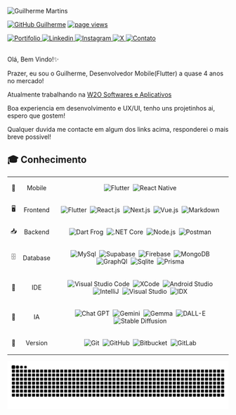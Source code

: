
<!-- <img width=100% src="https://capsule-render.vercel.app/api?type=waving&color=0:3FA3E7,100:4185B3&height=210&section=header&text=Guilherme%20Martins&fontSize=30&fontColor=fff&animation=fadeIn&fontAlignY=30&desc=Flutter%20Developer&descAlignY=50"> -->
<!--![github-header-image (3)](https://github.com/GuilhermeZety/GuilhermeZety/assets/90266977/8e5e1581-e172-40a0-96d2-d76462469793) -->
![Guilherme Martins](https://github.com/user-attachments/assets/69720e19-772a-4021-985d-284a90e84a34)



[![GitHub Guilherme](https://img.shields.io/github/followers/GuilhermeZety?label=follow&style=social)](https://github.com/GuilhermeZety)
<a href="https://github.com/GuilhermeZety">
	<img src="https://komarev.com/ghpvc/?username=GuilhermeZety" alt="page views" />
</a>


<a href="https://guilhermezety.github.io/">
	<img src="https://img.shields.io/badge/Portifolio-000000?style=for-the-badge&logo=flutter&logoColor=white" alt="Portifolio" />
</a>
<a href="https://www.linkedin.com/in/guilherme-m-l-martins/">
	<img src="https://img.shields.io/badge/LinkedIn-0077B5?style=for-the-badge&logo=linkedin&logoColor=white" alt="Linkedin" />
</a>
<a href="https://www.instagram.com/guilherme_zety/">
	<img src="https://img.shields.io/badge/Instagram-E4405F?style=for-the-badge&logo=instagram&logoColor=white" alt="Instagram" />
</a>
<a href="https://twitter.com/Gui_Zety">
	<img src="https://img.shields.io/badge/Siga%20me-000000?style=for-the-badge&logo=X&logoColor=white" alt="X" />
</a>  
<a href="mailto:guilherme.zety@outlook.com">
	<img src="https://img.shields.io/badge/Contato-0078D4?style=for-the-badge&logo=microsoft-outlook&logoColor=white" alt="Contato" />
</a> 

</br>
</br>

Olá, Bem Vindo!✨

Prazer, eu sou o Guilherme, Desenvolvedor Mobile(Flutter) a quase 4 anos no mercado!

Atualmente trabalhando na <a href="https://www.linkedin.com/company/w2o-softwares-para-internet/">W2O Softwares e Aplicativos</a>

Boa experiencia em desenvolvimento e UX/UI, tenho uns projetinhos ai, espero que gostem!

Qualquer duvida me contacte em algum dos links acima, responderei o mais breve possivel!
 
 
## 🎓 Conhecimento 
<table> 
<tbody style="text-align:center">

<tr>


<td>📱</td>
<td>Mobile</td>
<td>

![Flutter](https://img.shields.io/badge/-Flutter-black?style=for-the-badge&logo=flutter)&nbsp;
![React Native](https://img.shields.io/badge/-React%20Native-black?style=for-the-badge&logo=react)&nbsp;

</td>

</tr>

<tr>
<td>🖥️</td>
<td>Frontend</td>
<td>

![Flutter](https://img.shields.io/badge/-Flutter-black?style=for-the-badge&logo=flutter)&nbsp;
![React.js](https://img.shields.io/badge/-React-black?style=for-the-badge&logo=react)&nbsp;
![Next.js](https://img.shields.io/badge/-Next-black?style=for-the-badge&logo=next.js)&nbsp;
![Vue.js](https://img.shields.io/badge/-Vue.js-black?style=for-the-badge&logo=vue.js)&nbsp;
![Markdown](https://img.shields.io/badge/-Markdown-black?style=for-the-badge&logo=markdown)&nbsp;

</td>

</tr>



<tr>
<td>📥</td>
<td>Backend</td>
<td>

![Dart Frog](https://img.shields.io/badge/-Dart%20Frog-black?style=for-the-badge&logo=dart)&nbsp;
![.NET Core](https://img.shields.io/badge/-.NET-black?style=for-the-badge&logo=.NET)&nbsp;
![Node.js](https://img.shields.io/badge/-Node.js-black?style=for-the-badge&logo=node.js)&nbsp;
![Postman](https://img.shields.io/badge/-Postman-black?style=for-the-badge&logo=postman)&nbsp;

</td>
</tr>


<tr>

<td>🗄️</td>
<td >Database</td>
<td>

![MySql](https://img.shields.io/badge/-MySql-black?style=for-the-badge&logo=mysql)&nbsp;
![Supabase](https://img.shields.io/badge/-Supabase-black?style=for-the-badge&logo=supabase)&nbsp;
![Firebase](https://img.shields.io/badge/-Firebase-black?style=for-the-badge&logo=firebase)&nbsp;
![MongoDB](https://img.shields.io/badge/-MongoDB-black?style=for-the-badge&logo=mongodb)&nbsp;
![GraphQl](https://img.shields.io/badge/-GraphQl-black?style=for-the-badge&logo=graphql)&nbsp;
![Sqlite](https://img.shields.io/badge/-Sqlite-black?style=for-the-badge&logo=sqlite)&nbsp;
![Prisma](https://img.shields.io/badge/-Prisma-black?style=for-the-badge&logo=prisma)&nbsp;

</td>
</tr>

<tr>

<td>🔧</td>
<td>IDE</td>
<td>

![Visual Studio Code](https://img.shields.io/badge/-Visual%20Studio%20Code-black?style=for-the-badge&logo=visual-studio-code&logoColor=007ACC)&nbsp;
![XCode](https://img.shields.io/badge/-XCode-black?style=for-the-badge&logo=Xcode)&nbsp;
![Android Studio](https://img.shields.io/badge/-Android%20Studio-black?style=for-the-badge&logo=Android+Studio&logoColor=green)&nbsp;
![IntelliJ](https://img.shields.io/badge/-IntelliJ-black?style=for-the-badge&logo=intellijidea)&nbsp;
![Visual Studio](https://img.shields.io/badge/-Visual%20Studio-black?style=for-the-badge&logo=visual-studio&logoColor=purple)&nbsp;
![IDX](https://img.shields.io/badge/-IDX-black?style=for-the-badge&logo=nounproject)&nbsp;

</td>
</tr>



<tr>

<td>🤖</td>
<td>IA</td>
<td>

![Chat GPT](https://img.shields.io/badge/-Chat%20GPT-black?style=for-the-badge&logo=robotframework&logoColor=70A597)&nbsp;
![Gemini](https://img.shields.io/badge/-Gemini-black?style=for-the-badge&logo=googlegemini&logoColor=C66D84)&nbsp;
![Gemma](https://img.shields.io/badge/-Gemma-black?style=for-the-badge&logo=googlegemini&logoColor=3C8EFC)&nbsp;
![DALL-E](https://img.shields.io/badge/DALLE-black?style=for-the-badge&logo=robotframework&logoColor=FFFFFF)&nbsp;
![Stable Diffusion](https://img.shields.io/badge/Stable%20Diffusion-black?style=for-the-badge&logo=robotframework&logoColor=084D53)&nbsp;

</td>
</tr>

<tr>

<td>💾</td>
<td>Version</td>
<td>

![Git](https://img.shields.io/badge/-Git-black?style=for-the-badge&logo=git)&nbsp;
![GitHub](https://img.shields.io/badge/-GitHub-black?style=for-the-badge&logo=github)&nbsp;
![Bitbucket](https://img.shields.io/badge/-Bitbucket-black?style=for-the-badge&logo=bitbucket)&nbsp;
![GitLab](https://img.shields.io/badge/-Git%20Lab-black?style=for-the-badge&logo=gitlab)&nbsp;

</td>
</tr>

</tbody>
</table>
<picture>
  <source media="(prefers-color-scheme: dark)" srcset="https://raw.githubusercontent.com/guilhermezety/guilhermezety/output/github-snake-dark.svg" />
  <source media="(prefers-color-scheme: light)" srcset="https://raw.githubusercontent.com/guilhermezety/guilhermezety/output/github-snake.svg" />
  <img alt="github-snake" src="https://raw.githubusercontent.com/guilhermezety/guilhermezety/output/github-snake.svg" />
</picture>
